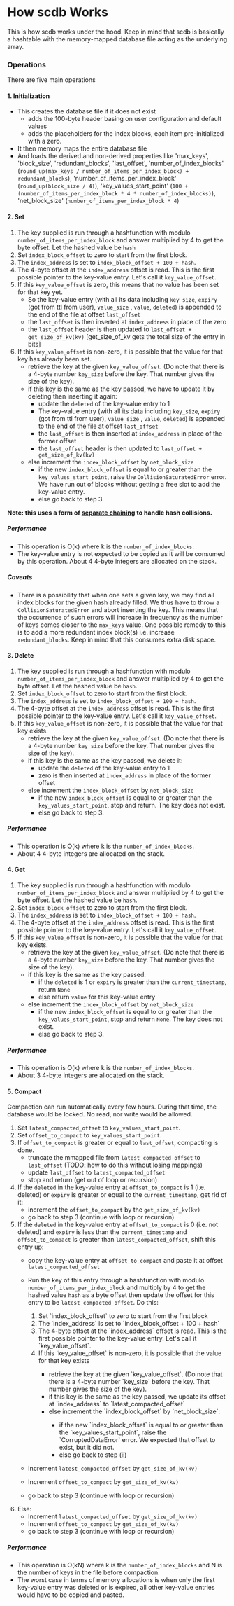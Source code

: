 # How scdb Works

This is how scdb works under the hood. Keep in mind that scdb is basically a hashtable with the memory-mapped database
file acting as the underlying array.

### Operations

There are five main operations

#### 1. Initialization

- This creates the database file if it does not exist
    - adds the 100-byte header basing on user configuration and default values
    - adds the placeholders for the index blocks, each item pre-initialized with a zero.
- It then memory maps the entire database file
- And loads the derived and non-derived properties like 'max_keys', 'block_size', 'redundant_blocks', 'last_offset',
  'number_of_index_blocks' (`round_up(max_keys / number_of_items_per_index_block) + redundant_blocks`),
  'number_of_items_per_index_block' (`round_up(block_size / 4)`),
  'key_values_start_point' (`100 + (number_of_items_per_index_block * 4 * number_of_index_blocks)`),
  'net_block_size' (`number_of_items_per_index_block * 4`)

#### 2. Set

1. The key supplied is run through a hashfunction with modulo `number_of_items_per_index_block`
   and answer multiplied by 4 to get the byte offset. Let the hashed value be `hash`
2. Set `index_block_offset` to zero to start from the first block.
3. The `index_address` is set to `index_block_offset + 100 + hash`.
4. The 4-byte offset at the `index_address` offset is read. This is the first possible pointer to the key-value entry.
   Let's call it `key_value_offset`.
5. If this `key_value_offset` is zero, this means that no value has been set for that key yet.
    - So the key-value entry (with all its data including `key_size`, `expiry` (got from ttl from user), `value_size`
      , `value`, `deleted`) is appended to the end of the file at offset `last_offset`
    - the `last_offset` is then inserted at `index_address` in place of the zero
    - the `last_offset` header is then updated
      to `last_offset + get_size_of_kv(kv)` [get_size_of_kv gets the total size of the entry in bits]
6. If this `key_value_offset` is non-zero, it is possible that the value for that key has already been set.
    - retrieve the key at the given `key_value_offset`. (Do note that there is a 4-byte number `key_size` before the
      key. That number gives the size of the key).
    - if this key is the same as the key passed, we have to update it by deleting then inserting it again:
        - update the `deleted` of the key-value entry to 1
        - The key-value entry (with all its data including `key_size`, `expiry` (got from ttl from user), `value_size`
          , `value`, `deleted`) is appended to the end of the file at offset `last_offset`
        - the `last_offset` is then inserted at `index_address` in place of the former offset
        - the `last_offset` header is then updated to `last_offset + get_size_of_kv(kv)`
    - else increment the `index_block_offset` by `net_block_size`
        - if the new `index_block_offset` is equal to or greater than the `key_values_start_point`, raise
          the `CollisionSaturatedError` error. We have run out of blocks without getting a free slot to add the
          key-value entry.
        - else go back to step 3.

__Note: this uses a form of [separate chaining](https://www.geeksforgeeks.org/hashing-set-2-separate-chaining/) to
handle hash collisions.__

##### Performance

- This operation is O(k) where k is the `number_of_index_blocks`.
- The key-value entry is not expected to be copied as it will be consumed by this operation. About 4 4-byte integers are
  allocated on the stack.

##### Caveats

- There is a possibility that when one sets a given key, we may find all index blocks for the given hash already filled.
  We thus have to throw a `CollisionSaturatedError` and abort inserting the key. This means that the occurrence of such
  errors will increase in frequency as the number of keys comes closer to the `max_keys` value.
  One possible remedy to this is to add a more redundant index block(s) i.e. increase `redundant_blocks`. Keep in mind
  that this consumes extra disk space.

#### 3. Delete

1. The key supplied is run through a hashfunction with modulo `number_of_items_per_index_block`
   and answer multiplied by 4 to get the byte offset. Let the hashed value be `hash`.
2. Set `index_block_offset` to zero to start from the first block.
3. The `index_address` is set to `index_block_offset + 100 + hash`.
4. The 4-byte offset at the `index_address` offset is read. This is the first possible pointer to the key-value entry.
   Let's call it `key_value_offset`.
5. If this `key_value_offset` is non-zero, it is possible that the value for that key exists.
    - retrieve the key at the given `key_value_offset`. (Do note that there is a 4-byte number `key_size` before the
      key. That number gives the size of the key).
    - if this key is the same as the key passed, we delete it:
        - update the `deleted` of the key-value entry to 1
        - zero is then inserted at `index_address` in place of the former offset
    - else increment the `index_block_offset` by `net_block_size`
        - if the new `index_block_offset` is equal to or greater than the `key_values_start_point`, stop and return.
          The key does not exist.
        - else go back to step 3.

##### Performance

- This operation is O(k) where k is the `number_of_index_blocks`.
- About 4 4-byte integers are allocated on the stack.

#### 4. Get

1. The key supplied is run through a hashfunction with modulo `number_of_items_per_index_block`
   and answer multiplied by 4 to get the byte offset. Let the hashed value be `hash`.
2. Set `index_block_offset` to zero to start from the first block.
3. The `index_address` is set to `index_block_offset + 100 + hash`.
4. The 4-byte offset at the `index_address` offset is read. This is the first possible pointer to the key-value entry.
   Let's call it `key_value_offset`.
5. If this `key_value_offset` is non-zero, it is possible that the value for that key exists.
    - retrieve the key at the given `key_value_offset`. (Do note that there is a 4-byte number `key_size` before the
      key. That number gives the size of the key).
    - if this key is the same as the key passed:
        - if the `deleted` is 1 or `expiry` is greater than the `current_timestamp`, return `None`
        - else return `value` for this key-value entry
    - else increment the `index_block_offset` by `net_block_size`
        - if the new `index_block_offset` is equal to or greater than the `key_values_start_point`, stop and
          return `None`.
          The key does not exist.
        - else go back to step 3.

##### Performance

- This operation is O(k) where k is the `number_of_index_blocks`.
- About 3 4-byte integers are allocated on the stack.

#### 5. Compact

Compaction can run automatically every few hours. During that time, the database would be locked.
No read, nor write would be allowed.

1. Set `latest_compacted_offset` to `key_values_start_point`.
2. Set `offset_to_compact` to `key_values_start_point`.
3. If `offset_to_compact` is greater or equal to `last_offset`, compacting is done.
    - truncate the mmapped file from `latest_compacted_offset` to `last_offset`
      (TODO: how to do this without losing mappings)
    - update `last_offset` to `latest_compacted_offset`
    - stop and return (get out of loop or recursion)
4. If the `deleted` in the key-value entry at `offset_to_compact` is 1 (i.e. deleted)
   or `expiry` is greater or equal to the `current_timestamp`, get rid of it:
    - increment the `offset_to_compact` by the `get_size_of_kv(kv)`
    - go back to step 3 (continue with loop or recursion)
5. If the `deleted` in the key-value entry at `offset_to_compact` is 0 (i.e. not deleted)
   and `expiry` is less than the `current_timestamp`
   and `offset_to_compact` is greater than `latest_compacted_offset`, shift this entry up:
    - copy the key-value entry at `offset_to_compact` and paste it at offset `latest_compacted_offset`
    - Run the key of this entry through a hashfunction with modulo `number_of_items_per_index_block`
      and multiply by 4 to get the hashed value `hash` as a byte offset
      then update the offset for this entry to be `latest_compacted_offset`. Do this:

       <ol>
           <li>Set `index_block_offset` to zero to start from the first block</li>
           <li>The `index_address` is set to `index_block_offset + 100 + hash`</li>
           <li>The 4-byte offset at the `index_address` offset is read. This is the first possible pointer to the key-value entry.
              Let's call it `key_value_offset`.</li>
           <li>If this `key_value_offset` is non-zero, it is possible that the value for that key exists</li>
               <ul>
                   <li>retrieve the key at the given `key_value_offset`. (Do note that there is a 4-byte number `key_size` before the
                         key. That number gives the size of the key).</li>
                   <li>if this key is the same as the key passed, we update its offset at `index_address` to `latest_compacted_offset`</li>
                   <li>else increment the `index_block_offset` by `net_block_size`:</li>
                       <ul>
                           <li>if the new `index_block_offset` is equal to or greater than the `key_values_start_point`, raise
                                  the `CorruptedDataError` error. We expected that offset to exist, but it did not.</li>
                           <li>else go back to step (ii)</li>
                       </ul>
               </ul>
       </ol>

    - Increment `latest_compacted_offset` by `get_size_of_kv(kv)`
    - Increment `offset_to_compact` by `get_size_of_kv(kv)`
    - go back to step 3 (continue with loop or recursion)
6. Else:
    - Increment `latest_compacted_offset` by `get_size_of_kv(kv)`
    - Increment `offset_to_compact` by `get_size_of_kv(kv)`
    - go back to step 3 (continue with loop or recursion)

##### Performance

- This operation is O(kN) where k is the `number_of_index_blocks` and N is the number of keys in the file before
  compaction.
- The worst case in terms of memory allocations is when only the first key-value entry was deleted or is expired,
  all other key-value entries would have to be copied and pasted.